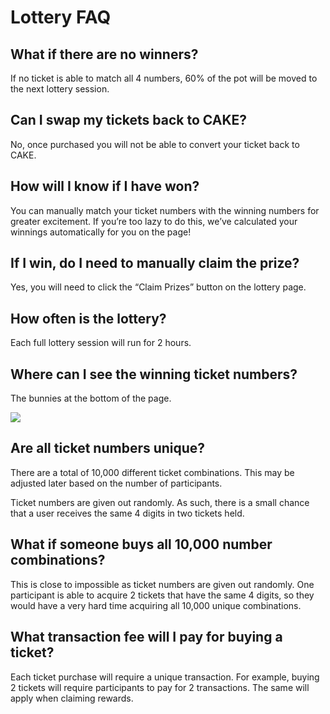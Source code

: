 # Lottery FAQ

## What if there are no winners?

If no ticket is able to match all 4 numbers, 60% of the pot will be moved to the next lottery session.

## Can I swap my tickets back to CAKE?

No, once purchased you will not be able to convert your ticket back to CAKE.

## How will I know if I have won?

You can manually match your ticket numbers with the winning numbers for greater excitement. If you’re too lazy to do this, we’ve calculated your winnings automatically for you on the page!

## If I win, do I need to manually claim the prize?

Yes, you will need to click the “Claim Prizes” button on the lottery page.

## How often is the lottery?

Each full lottery session will run for 2 hours.

## Where can I see the winning ticket numbers?

The bunnies at the bottom of the page.

![](.gitbook/assets/screenshot-2020-10-22-at-6.02.10-pm.png)

## Are all ticket numbers unique?

There are a total of 10,000 different ticket combinations. This may be adjusted later based on the number of participants. 

Ticket numbers are given out randomly. As such, there is a small chance that a user receives the same 4 digits in two tickets held.

## What if someone buys all 10,000 number combinations?

This is close to impossible as ticket numbers are given out randomly. One participant is able to acquire 2 tickets that have the same 4 digits, so they would have a very hard time acquiring all 10,000 unique combinations. 

## What transaction fee will I pay for buying a ticket?

Each ticket purchase will require a unique transaction. For example, buying 2 tickets will require participants to pay for 2 transactions. The same will apply when claiming rewards.



